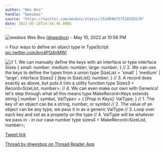```yaml
---
author: "Wes Bos"
handle: "@wesbos"
source: "https://twitter.com/wesbos/status/1524040757518258176"
date: 2022-05-10T14:56:46.000Z
---
```


![wesbos](https://pbs.twimg.com/profile_images/877525007185858562/7G9vGTca_normal.jpg)
Wes Bos ([@wesbos](https://twitter.com/wesbos)) - May 10, 2022 at 10:56 PM

🔥 Four ways to define an object type in TypeScript [pic.twitter.com/km4PQ4nMWl](https://twitter.com/wesbos/status/1524040757518258176/photo/1)

![// 1. We can manually define the keys with an interface or type interface Sizes {   small: number;   medium: number;   large: number; }  // 2. We can use the keys to define the types from a union type SizeList = 'small' | 'medium' | 'large';  interface Sizes2 {   [key in SizeList]: number; }  // 3. A record does exactly as above, but puts it into a utility function type Sizes3 = Record<SizeList, number>;  // 4. We can even make our own with Generics! let's step through what all this means type MakeRecord<Keys extends string | number | symbol, ValType> = {   [Prop in Keys]: ValType; }   // 1. The key of an object can be a string, number, or symbol   // 2. The value of an object can be any type, we pass it in as a generic ValType   // 3. Loop over each key and set as a property on the type   // 4. ValType will be whatever we pass in - in our case `number`   type sizes4 = MakeRecord<SizeList, number>;](https://pbs.twimg.com/media/FSZ62g9XsAYbOSH.jpg)

[Tweet link](https://twitter.com/wesbos/status/1524040757518258176)

[Thread by @wesbos on Thread Reader App](https://threadreaderapp.com/thread/1524040757518258176.html)
